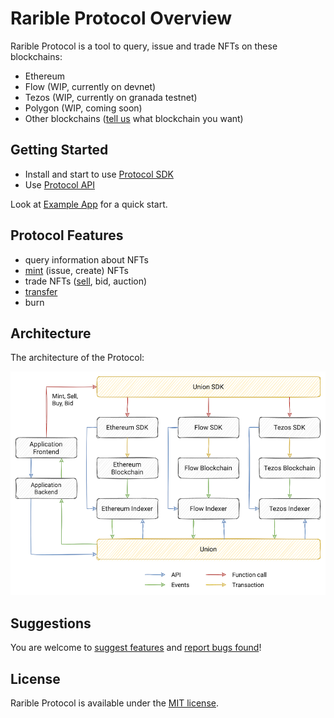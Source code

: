 # Rarible Protocol Overview

Rarible Protocol is a tool to query, issue and trade NFTs on these blockchains:

- Ethereum 
- Flow (WIP, currently on devnet)
- Tezos (WIP, currently on granada testnet)
- Polygon (WIP, coming soon)
- Other blockchains ([tell us](https://github.com/rarible/protocol/discussions) what blockchain you want)
 
## Getting Started

- Install and start to use [Protocol SDK](SDK/union-sdk.md)
- Use [Protocol API](overview/api-reference.md)

Look at [Example App](getting-started/protocol-example.md) for a quick start.

## Protocol Features

- query information about NFTs 
- [mint](SDK/mint.md) (issue, create) NFTs
- trade NFTs ([sell](SDK/sell.md), bid, auction)
- [transfer](SDK/transfer.md)
- burn  

## Architecture

The architecture of the Protocol:

![](overview/img/union_architecture.png)

## Suggestions

You are welcome to [suggest features](https://github.com/rarible/protocol/discussions) and [report bugs found](https://github.com/rarible/protocol/issues)!

## License

Rarible Protocol is available under the [MIT license]().
